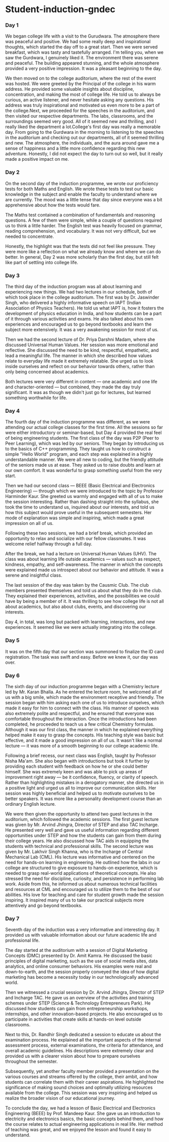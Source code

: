# Student-induction-gndec
### Day 1

We began college life with a visit to the Gurudwara. The atmosphere there was peaceful and positive. We had some really deep and inspirational thoughts, which started the day off to a great start. Then we were served breakfast, which was tasty and tastefully arranged.
I'm telling you, when we saw the Gurdwara, I genuinely liked it. The environment there was serene and peaceful. The building appeared stunning, and the whole atmosphere provided a very positive impression. It was a pleasant beginning to the day.

We then moved on to the college auditorium, where the rest of the event was hosted. We were greeted by the Principal of the college in his warm address. He provided some valuable insights about discipline, concentration, and making the most of college life. He told us to always be curious, an active listener, and never hesitate asking any questions. His address was truly inspirational and motivated us even more to be a part of the college.Next, we proceeded for the speeches in the auditorium, and then visited our respective departments. The labs, classrooms, and the surroundings seemed very good. All of it seemed new and thrilling, and I really liked the department a lot.College's first day was really a memorable day. From going to the Gurdwara in the morning to listening to the speeches in the auditorium and checking out our departments, all of it seemed thrilling and new. The atmosphere, the individuals, and the aura around gave me a sense of happiness and a little more confidence regarding this new adventure. Honestly, I did not expect the day to turn out so well, but it really made a positive impact on me.

### Day 2

On the second day of the induction programme, we wrote our proficiency tests for both Maths and English. We wrote these tests to test our basic knowledge in the subject and enable the faculty to understand where we are currently. The mood was a little tense that day since everyone was a bit apprehensive about how the tests would fare.

The Maths test contained a combination of fundamentals and reasoning questions. A few of them were simple, while a couple of questions required us to think a little harder. The English test was heavily focused on grammar, reading comprehension, and vocabulary. It was not very difficult, but we needed to concentrate.

Honestly, the highlight was that the tests did not feel like pressure. They were more like a reflection on what we already know and where we can do better. In general, Day 2 was more scholarly than the first day, but still felt like part of settling into college life.

### Day 3

The third day of the induction program was all about learning and experiencing new things. We had two lectures in our schedule, both of which took place in the college auditorium. The first was by Dr. Jaswinder Singh, who delivered a highly informative speech on IAPT (Indian Association of Physics Teachers). He told us what IAPT is, how it fosters the development of physics education in India, and how students can be a part of it through various activities and exams. He also talked about his own experiences and encouraged us to go beyond textbooks and learn the subject more extensively. It was a very awakening session for most of us.

Then we had the second lecture of Dr. Priya Darshni Madam, where she discussed Universal Human Values. Her session was more emotional and reflective. She discussed the need to be kind, respectful, empathetic, and lead a meaningful life. The manner in which she described how values relate to everyday life made it extremely relatable. She urged us to look inside ourselves and reflect on our behavior towards others, rather than only being concerned about academics.

Both lectures were very different in content — one academic and one life and character-oriented — but combined, they made the day truly significant. It was as though we didn't just go for lectures, but learned something worthwhile for life.
### Day 4

The fourth day of the induction programme was different, as we were attending our actual college classes for the first time. All the sessions so far were either introductory or seminar-based, but Day 4 provided the real feel of being engineering students. The first class of the day was P2P (Peer to Peer Learning), which was led by our seniors. They began by introducing us to the basics of C++ programming. They taught us how to construct a simple "Hello World" program, and each step was explained in a highly understandable manner. We were all new to coding, but the friendly attitude of the seniors made us at ease. They asked us to raise doubts and learn at our own comfort. It was wonderful to grasp something useful from the very start.

Then we had our second class — BEEE (Basic Electrical and Electronics Engineering) — through which we were introduced to the topic by Professor Harminder Kaur. She greeted us warmly and engaged with all of us to make the session interesting. Rather than dashing straight into the syllabus, she took the time to understand us, inquired about our interests, and told us how this subject would prove useful in the subsequent semesters. Her mode of explanation was simple and inspiring, which made a great impression on all of us.

Following these two sessions, we had a brief break, which provided an opportunity to relax and socialize with our fellow classmates. It was welcome relief halfway through a full day.

After the break, we had a lecture on Universal Human Values (UHV). The class was about learning life outside academics — values such as respect, kindness, empathy, and self-awareness. The manner in which the concepts were explained made us introspect about our behavior and attitude. It was a serene and insightful class.

The last session of the day was taken by the Causmic Club. The club members presented themselves and told us about what they do in the club. They explained their experiences, activities, and the possibilities we could have by being a member of it. It was thrilling to see how college life is not all about academics, but also about clubs, events, and discovering our interests.

Day 4, in total, was long but packed with learning, interactions, and new experiences. It seemed like we were actually integrating into the college.

### Day 5
It was on the fifth day that our section was summoned to finalize the ID card registration. The task was swift and easy. Before we knew it, our day was over.

### Day 6

The sixth day of our induction programme began with a Chemistry lecture led by Mr. Karan Bhalla. As he entered the lecture room, he welcomed all of us with a big smile, which made the environment receptive and friendly. The session began with him asking each one of us to introduce ourselves, which made it easy for him to connect with the class. His manner of speech was also extremely polite and respectful, and he ensured that everyone was comfortable throughout the interaction. Once the introductions had been completed, he proceeded to teach us a few critical Chemistry formulas. Although it was our first class, the manner in which he explained everything helped make it easy to grasp the concepts. His teaching style was basic but effective, and it made a good impression on all of us. It wasn't like a normal lecture — it was more of a smooth beginning to our college academic life.

Following a brief recess, our next class was English, taught by Professor Nisha Ma'am. She also began with introductions but took it further by providing each student with feedback on how he or she could better himself. She was extremely keen and was able to pick up areas of improvement right away — be it confidence, fluency, or clarity of speech. Rather than highlighting mistakes in a derogatory manner, she directed us in a positive light and urged us all to improve our communication skills. Her session was highly beneficial and helped us to motivate ourselves to be better speakers. It was more like a personality development course than an ordinary English lecture.

We were then given the opportunity to attend two guest lectures in the auditorium, which followed the academic sessions. The first guest lecture was given by Mr. Arvind Jhingra, Director of STEP and also TAC Incharge. He presented very well and gave us useful information regarding different opportunities under STEP and how the students can gain from them during their college years. He also discussed how TAC aids in equipping the students with technical and professional skills.
The second lecture was given by Mr. Lakhvir Singh Khanna, who is the Incharge of Central Mechanical Lab (CML). His lecture was informative and centered on the need for hands-on learning in engineering. He outlined how the labs in our college are structured to give exposure to hands-on experience, which is needed to grasp real-world applications of theoretical concepts. He also stressed the need for discipline, curiosity, and persistence in performing lab work. Aside from this, he informed us about numerous technical facilities and resources at CML and encouraged us to utilize them to the best of our abilities. His love for teaching and care for student growth made the session inspiring. It inspired many of us to take our practical subjects more attentively and go beyond textbooks.

### Day 7

Seventh day of the induction was a very informative and interesting day. It provided us with valuable information about our future academic life and professional life.

The day started at the auditorium with a session of Digital Marketing Concepts (DMC) presented by Dr. Amit Kamra. He discussed the basic principles of digital marketing, such as the use of social media sites, data analytics, and online consumer behaviors. His examples were real and down-to-earth, and the session properly conveyed the idea of how digital marketing has become a necessity today in our technologically advanced world.

Then we witnessed a crucial session by Dr. Arvind Jhingra, Director of STEP and Incharge TAC. He gave us an overview of the activities and training schemes under STEP (Science & Technology Entrepreneurs Park). He discussed how students can gain from entrepreneurship workshops, internships, and other innovation-based projects. He also encouraged us to participate in activities that create skills at hands-on level outside classrooms.

Next to this, Dr. Randhir Singh dedicated a session to educate us about the examination process. He explained all the important aspects of the internal assessment process, external examinations, the criteria for attendance, and overall academic guidelines. His descriptions were extremely clear and provided us with a clearer vision about how to prepare ourselves throughout the semester.

Subsequently, yet another faculty member provided a presentation on the various courses and streams offered by the college, their ambit, and how students can correlate them with their career aspirations. He highlighted the significance of making sound choices and optimally utilizing resources available from the college. This session was very inspiring and helped us realize the broader vision of our educational journey.

To conclude the day, we had a lesson of Basic Electrical and Electronics Engineering (BEEE) by Prof. Mandeep Kaur. She gave us an introduction to electricity and electronics basics, the basic concepts behind them, and how the course relates to actual engineering applications in real life. Her method of teaching was great, and we enjoyed the lesson and found it easy to understand.


